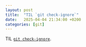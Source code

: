 ```yaml
---
layout: post
title:  "TIL `git check-ignore`"
date:   2025-04-04 21:34:00 +0200
categories: [git]
---
```

TIL [`git check-ignore`](https://git-scm.com/docs/git-check-ignore).
